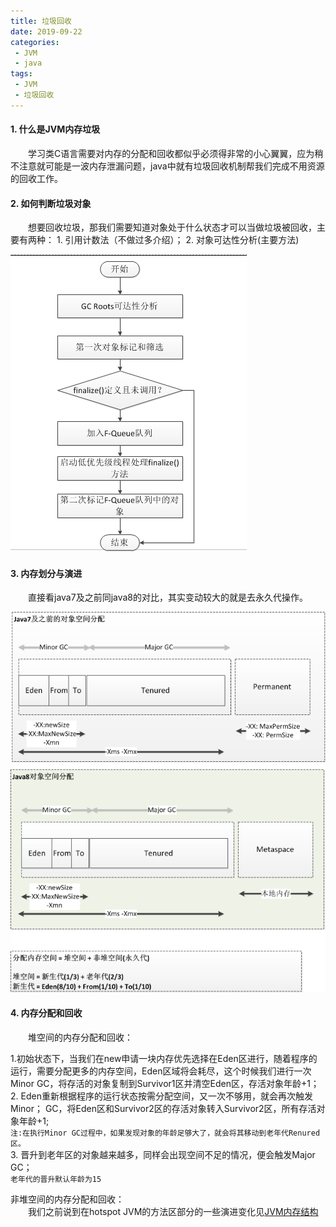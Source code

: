 ```yaml
---
title: 垃圾回收
date: 2019-09-22
categories:
 - JVM
 - java
tags:
 - JVM
 - 垃圾回收
---
```


#### 1. 什么是JVM内存垃圾    
&emsp;&emsp;学习类C语言需要对内存的分配和回收都似乎必须得非常的小心翼翼，应为稍不注意就可能是一波内存泄漏问题，java中就有垃圾回收机制帮我们完成不用资源的回收工作。

#### 2. 如何判断垃圾对象     
&emsp;&emsp;想要回收垃圾，那我们需要知道对象处于什么状态才可以当做垃圾被回收，主要有两种： 1. 引用计数法（不做过多介绍）； 2. 对象可达性分析(主要方法)

![对象垃圾可达性分析和垃圾标记](/images/190929-jvm_gc_2.png)    

#### 3. 内存划分与演进    
&emsp;&emsp;直接看java7及之前同java8的对比，其实变动较大的就是去永久代操作。

![内存划分和演进对比](/images/190927-jvm_gc_1.png)

#### 4. 内存分配和回收

&emsp;&emsp;堆空间的内存分配和回收：

1.初始状态下，当我们在new申请一块内存优先选择在Eden区进行，随着程序的运行，需要分配更多的内存空间，Eden区域将会耗尽，这个时候我们进行一次Minor GC，将存活的对象复制到Survivor1区并清空Eden区，存活对象年龄+1；     
2. Eden重新根据程序的运行状态按需分配空间，又一次不够用，就会再次触发Minor； GC，将Eden区和Survivor2区的存活对象转入Survivor2区，所有存活对象年龄+1;       
`注:在执行Minor GC过程中，如果发现对象的年龄足够大了，就会将其移动到老年代Renured区。`     
3. 晋升到老年区的对象越来越多，同样会出现空间不足的情况，便会触发Major GC；          
`老年代的晋升默认年龄为15`
      
非堆空间的内存分配和回收：        
&emsp;&emsp;我们之前说到在hotspot JVM的方法区部分的一些演进变化见[JVM内存结构](./JVM内存模型.md)